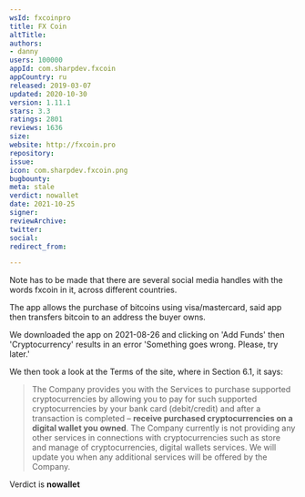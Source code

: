 ```yaml
---
wsId: fxcoinpro
title: FX Coin
altTitle: 
authors:
- danny
users: 100000
appId: com.sharpdev.fxcoin
appCountry: ru
released: 2019-03-07
updated: 2020-10-30
version: 1.11.1
stars: 3.3
ratings: 2801
reviews: 1636
size: 
website: http://fxcoin.pro
repository: 
issue: 
icon: com.sharpdev.fxcoin.png
bugbounty: 
meta: stale
verdict: nowallet
date: 2021-10-25
signer: 
reviewArchive: 
twitter: 
social: 
redirect_from: 

---
```


Note has to be made that there are several social media handles with the words fxcoin in it, across different countries.

The app allows the purchase of bitcoins using visa/mastercard, said app then transfers bitcoin to an address the buyer owns.

We downloaded the app on 2021-08-26 and clicking on 'Add Funds' then 'Cryptocurrency' results in an error 'Something goes wrong. Please, try later.' 

We then took a look at the Terms of the site, where in Section 6.1, it says:

> The Company provides you with the Services to purchase supported cryptocurrencies by allowing you to pay for such supported cryptocurrencies by your bank card (debit/credit) and after a transaction is completed – **receive purchased cryptocurrencies on a digital wallet you owned**. The Company currently is not providing any other services in connections with cryptocurrencies such as store and manage of cryptocurrencies, digital wallets services. We will update you when any additional services will be offered by the Company.

Verdict is **nowallet**



